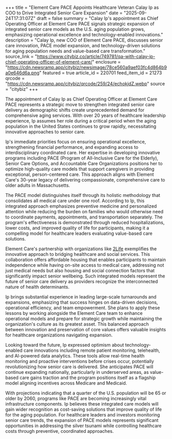 +++
title = "Element Care PACE Appoints Healthcare Veteran Calay Ip as COO to Drive Integrated Senior Care Expansion"
date = "2025-09-24T17:31:07Z"
draft = false
summary = "Calay Ip's appointment as Chief Operating Officer at Element Care PACE signals strategic expansion of integrated senior care models as the U.S. aging population grows, emphasizing operational excellence and technology-enabled innovations."
description = "Calay Ip, new COO of Element Care PACE, discusses senior care innovation, PACE model expansion, and technology-driven solutions for aging population needs and value-based care transformation."
source_link = "https://www.citybiz.co/article/749781/qa-with-calay-ip-chief-operating-officer-of-element-care/"
enclosure = "https://cdn.newsramp.app/citybiz/newsimage/78ce560a9aef03fc4d864b9a0e646d6a.png"
featured = true
article_id = 220701
feed_item_id = 21273
qrcode = "https://cdn.newsramp.app/citybiz/qrcode/259/24/echokjdZ.webp"
source = "citybiz"
+++

<p>The appointment of Calay Ip as Chief Operating Officer at Element Care PACE represents a strategic move to strengthen integrated senior care delivery as demographic shifts create unprecedented demand for comprehensive aging services. With over 20 years of healthcare leadership experience, Ip assumes her role during a critical period when the aging population in the United States continues to grow rapidly, necessitating innovative approaches to senior care.</p><p>Ip's immediate priorities focus on ensuring operational excellence, strengthening financial performance, and expanding access to interdisciplinary coordinated care. Her expertise in developing innovative programs including PACE (Program of All-Inclusive Care for the Elderly), Senior Care Options, and Accountable Care Organizations positions her to optimize high-quality care models that support caregivers in providing exceptional, person-centered care. This approach aligns with Element Care's 30-year legacy of delivering compassionate, comprehensive care to older adults in Massachusetts.</p><p>The PACE model distinguishes itself through its holistic methodology that consolidates all medical care under one roof. According to Ip, this integrated approach emphasizes preventive medicine and personalized attention while reducing the burden on families who would otherwise need to coordinate payments, appointments, and transportation separately. The program's effectiveness is demonstrated through reduced hospitalizations, lower costs, and improved quality of life for participants, making it a compelling model for healthcare leaders evaluating value-based care solutions.</p><p>Element Care's partnership with organizations like <a href="https://2Life" rel="nofollow" target="_blank">2Life</a> exemplifies the innovative approach to bridging healthcare and social services. This collaboration offers affordable housing that enables participants to maintain independence while having on-site access to medical care, addressing not just medical needs but also housing and social connection factors that significantly impact senior wellbeing. Such integrated models represent the future of senior care delivery as providers recognize the interconnected nature of health determinants.</p><p>Ip brings substantial experience in leading large-scale turnarounds and expansions, emphasizing that success hinges on data-driven decisions, operational efficiency, and team empowerment. She plans to apply these lessons by working alongside the Element Care team to enhance operational models and prepare for strategic growth while maintaining the organization's culture as its greatest asset. This balanced approach between innovation and preservation of core values offers valuable insights for healthcare organizations navigating expansion.</p><p>Looking toward the future, Ip expressed optimism about technology-enabled care innovations including remote patient monitoring, telehealth, and AI-powered data analytics. These tools allow real-time health monitoring and proactive interventions before crises occur, potentially revolutionizing how senior care is delivered. She anticipates PACE will continue expanding nationally, particularly in underserved areas, as value-based care gains traction and the program positions itself as a flagship model aligning incentives across Medicare and Medicaid.</p><p>With projections indicating that a quarter of the U.S. population will be 65 or older by 2060, programs like PACE are becoming increasingly vital infrastructure components. Ip believes these integrated care models will gain wider recognition as cost-saving solutions that improve quality of life for the aging population. For healthcare leaders and investors monitoring senior care trends, the expansion of PACE models represents significant opportunities in addressing the silver tsunami while controlling healthcare costs through preventive, coordinated approaches.</p>